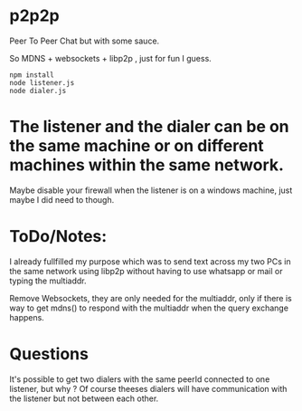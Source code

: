 # p2p2p
Peer To Peer Chat but with some sauce.


So MDNS + websockets + libp2p , just for fun I guess.

```
npm install
node listener.js
node dialer.js 
```
# The listener and the dialer can be on the same machine or on different machines within the same network.

Maybe disable your firewall when the listener is on a windows machine, just maybe I did need to though.

# ToDo/Notes:

I already fullfilled my purpose which was to send text across my two PCs in the same network using libp2p without having to use whatsapp or mail or typing the multiaddr.

Remove Websockets,  they are only needed for the multiaddr, only if there is way to get mdns() to respond with the multiaddr when the query exchange happens.

# Questions

It's possible to get two dialers with the same peerId connected to one listener, but why ? 
Of course theeses dialers will have communication with the listener but not between each other.
